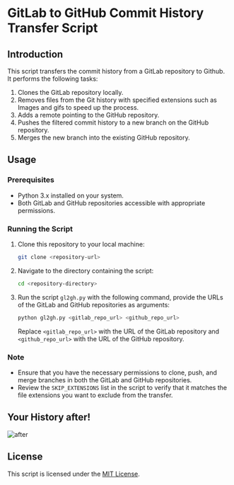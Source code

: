 # GitLab to GitHub Commit History Transfer Script

## Introduction

This script transfers the commit history from a GitLab repository to Github. It performs the following tasks:

1. Clones the GitLab repository locally.
2. Removes files from the Git history with specified extensions such as Images and gifs to speed up the process.
3. Adds a remote pointing to the GitHub repository.
4. Pushes the filtered commit history to a new branch on the GitHub repository.
5. Merges the new branch into the existing GitHub repository.

## Usage

### Prerequisites

- Python 3.x installed on your system.
- Both GitLab and GitHub repositories accessible with appropriate permissions.

### Running the Script

1. Clone this repository to your local machine:

    ```bash
    git clone <repository-url>
    ```

2. Navigate to the directory containing the script:

    ```bash
    cd <repository-directory>
    ```

3. Run the script `gl2gh.py` with the following command, provide the URLs of the GitLab and GitHub repositories as arguments:

    ```bash
    python gl2gh.py <gitlab_repo_url> <github_repo_url>
    ```

    Replace `<gitlab_repo_url>` with the URL of the GitLab repository and `<github_repo_url>` with the URL of the GitHub repository.



### Note

- Ensure that you have the necessary permissions to clone, push, and merge branches in both the GitLab and GitHub repositories.
- Review the `SKIP_EXTENSIONS` list in the script to verify that it matches the file extensions you want to exclude from the transfer.


## Your History after!
![after](https://github.com/joeloftusdev/get-gitlab-commits/assets/152509645/23c05bb4-0efd-46a6-8139-63bc7466e94b)



## License

This script is licensed under the [MIT License](LICENSE).
